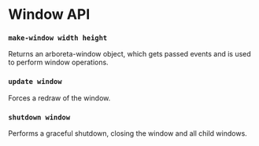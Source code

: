 # Window API

### `make-window width height`

Returns an arboreta-window object, which gets passed events and is used to perform window operations.

### `update window`

Forces a redraw of the window.

### `shutdown window`

Performs a graceful shutdown, closing the window and all child windows.